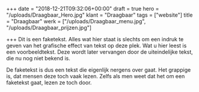 +++
date = "2018-12-21T09:32:06+00:00"
draft = true
hero = "/uploads/Draagbaar_Hero.jpg"
klant = "Draagbaar"
tags = ["website"]
title = "Draagbaar"
werk = ["/uploads/Draagbaar_menu.jpg", "/uploads/Draagbaar_prijzen.jpg"]

+++
Dit is een faketekst. Alles wat hier staat is slechts om een indruk te geven van het grafische effect van tekst op deze plek. Wat u hier leest is een voorbeeldtekst. Deze wordt later vervangen door de uiteindelijke tekst, die nu nog niet bekend is.

De faketekst is dus een tekst die eigenlijk nergens over gaat. Het grappige is, dat mensen deze toch vaak lezen. Zelfs als men weet dat het om een faketekst gaat, lezen ze toch door.